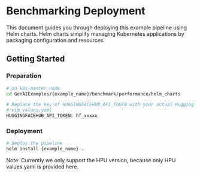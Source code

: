 # Benchmarking Deployment

This document guides you through deploying this example pipeline using Helm charts. Helm charts simplify managing Kubernetes applications by packaging configuration and resources.

## Getting Started

### Preparation

```bash
# on k8s-master node
cd GenAIExamples/{example_name}/benchmark/performance/helm_charts

# Replace the key of HUGGINGFACEHUB_API_TOKEN with your actual Hugging Face token:
# vim values.yaml
HUGGINGFACEHUB_API_TOKEN: hf_xxxxx
```

### Deployment

```bash
# Deploy the pipeline
helm install {example_name} .
```

Note: Currently we only support the HPU version, because only HPU values.yaml is provided here.